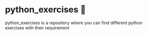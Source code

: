 # python_exercises 🐍
python_exercises is a repository where you can find different python exercises with their requirement 

